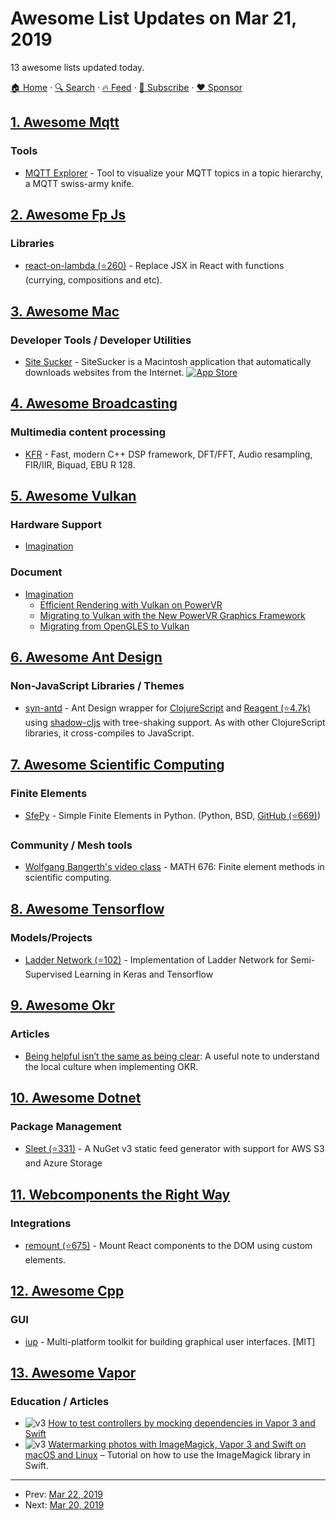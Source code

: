 # Awesome List Updates on Mar 21, 2019

13 awesome lists updated today.

[🏠 Home](/README.md) · [🔍 Search](https://www.trackawesomelist.com/search/) · [🔥 Feed](https://www.trackawesomelist.com/rss.xml) · [📮 Subscribe](https://trackawesomelist.us17.list-manage.com/subscribe?u=d2f0117aa829c83a63ec63c2f&id=36a103854c) · [❤️  Sponsor](https://github.com/sponsors/theowenyoung)



## [1. Awesome Mqtt](/content/hobbyquaker/awesome-mqtt/README.md)

### Tools

*   [MQTT Explorer](https://mqtt-explorer.com/) - Tool to visualize your MQTT topics in a topic hierarchy, a MQTT swiss-army knife.

## [2. Awesome Fp Js](/content/stoeffel/awesome-fp-js/README.md)

### Libraries

*   [react-on-lambda (⭐260)](https://github.com/sultan99/react-on-lambda) - Replace JSX in React with functions (currying, compositions and etc).

## [3. Awesome Mac](/content/jaywcjlove/awesome-mac/README.md)

### Developer Tools / Developer Utilities

*   [Site Sucker](https://ricks-apps.com/osx/sitesucker/) - SiteSucker is a Macintosh application that automatically downloads websites from the Internet. [![App Store](https://jaywcjlove.github.io/sb/ico/min-app-store.svg "App Store Software")](https://itunes.apple.com/in/app/sitesucker/id442168834?mt=12)

## [4. Awesome Broadcasting](/content/ebu/awesome-broadcasting/README.md)

### Multimedia content processing

*   [KFR](https://www.kfrlib.com/) - Fast, modern C++ DSP framework, DFT/FFT, Audio resampling, FIR/IIR, Biquad, EBU R 128.

## [5. Awesome Vulkan](/content/vinjn/awesome-vulkan/README.md)

### Hardware Support

*   [Imagination](https://www.imgtec.com/developers/powervr-sdk-tools/)

### Document

*   [Imagination](http://blog.imgtec.com/tag/vulkan)
    *   [Efficient Rendering with Vulkan on PowerVR](https://imagination-technologies-cloudfront-assets.s3.amazonaws.com/idc-docs/gdc16/6_Efficient%20rendering%20with%20Vulkan%20on%20PowerVR.pdf)
    *   [Migrating to Vulkan with the New PowerVR Graphics Framework](https://www.imgtec.com/webinar/migrating-to-vulkan-with-the-powervr-framework/)
    *   [Migrating from OpenGLES to Vulkan](https://www.imgtec.com/downloads/download-info/migrating-from-opengl-es-to-vulkan/)

## [6. Awesome Ant Design](/content/websemantics/awesome-ant-design/README.md)

### Non-JavaScript Libraries / Themes

*   [syn-antd](https://gitlab.com/synqrinus/syn-antd) - Ant Design wrapper for [ClojureScript](https://clojurescript.org/) and [Reagent (⭐4.7k)](https://github.com/reagent-project/reagent) using [shadow-cljs](http://shadow-cljs.org/) with tree-shaking support. As with other ClojureScript libraries, it cross-compiles to JavaScript.

## [7. Awesome Scientific Computing](/content/nschloe/awesome-scientific-computing/README.md)

### Finite Elements

*   [SfePy](https://sfepy.org) - Simple Finite Elements in Python.
    (Python, BSD, [GitHub (⭐669)](https://github.com/sfepy/sfepy))

### Community / Mesh tools

*   [Wolfgang Bangerth's video class](https://www.math.colostate.edu/~bangerth/videos.html) - MATH 676: Finite element methods in scientific computing.

## [8. Awesome Tensorflow](/content/jtoy/awesome-tensorflow/README.md)

### Models/Projects

*   [Ladder Network (⭐102)](https://github.com/divamgupta/ladder_network_keras) - Implementation of Ladder Network for Semi-Supervised Learning in Keras and Tensorflow

## [9. Awesome Okr](/content/domenicosolazzo/awesome-okr/README.md)

### Articles

*   [Being helpful isn’t the same as being clear](https://medium.com/product-narrative/sharing-lessons-learned-in-okr-f802aff4c251): A useful note to understand the local culture when implementing OKR.

## [10. Awesome Dotnet](/content/quozd/awesome-dotnet/README.md)

### Package Management

*   [Sleet (⭐331)](https://github.com/emgarten/sleet/) - A NuGet v3 static feed generator with support for AWS S3 and Azure Storage

## [11. Webcomponents the Right Way](/content/mateusortiz/webcomponents-the-right-way/README.md)

### Integrations

*   [remount (⭐675)](https://github.com/rstacruz/remount) - Mount React components to the DOM using custom elements.

## [12. Awesome Cpp](/content/fffaraz/awesome-cpp/README.md)

### GUI

*   [iup](https://www.tecgraf.puc-rio.br/iup) - Multi-platform toolkit for building graphical user interfaces. \[MIT]

## [13. Awesome Vapor](/content/vapor-community/awesome-vapor/README.md)

### Education / Articles

*   ![v3](https://github.com/vapor-community/awesome-vapor/raw/main/img/vapor-3.png) [How to test controllers by mocking dependencies in Vapor 3 and Swift](https://mikemikina.com/blog/how-to-test-controllers-by-mocking-dependencies-in-vapor-3-and-swift/)
*   ![v3](https://github.com/vapor-community/awesome-vapor/raw/main/img/vapor-3.png) [Watermarking photos with ImageMagick, Vapor 3 and Swift on macOS and Linux](https://mikemikina.com/blog/watermarking-photos-with-imagemagick-vapor-3-and-swift-on-macos-and-linux/) – Tutorial on how to use the ImageMagick library in Swift.

---

- Prev: [Mar 22, 2019](/content/2019/03/22/README.md)
- Next: [Mar 20, 2019](/content/2019/03/20/README.md)